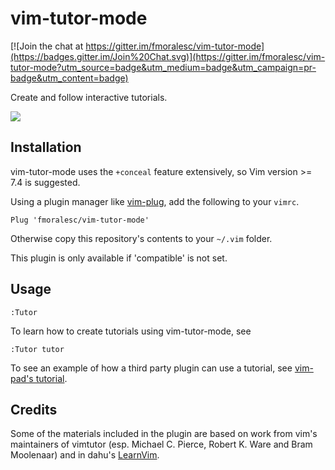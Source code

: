 # vim-tutor-mode

[![Join the chat at https://gitter.im/fmoralesc/vim-tutor-mode](https://badges.gitter.im/Join%20Chat.svg)](https://gitter.im/fmoralesc/vim-tutor-mode?utm_source=badge&utm_medium=badge&utm_campaign=pr-badge&utm_content=badge)

Create and follow interactive tutorials.

![](http://i.imgur.com/1JtpjET.png)

## Installation

vim-tutor-mode uses the `+conceal` feature extensively, so Vim version >= 7.4
is suggested.

Using a plugin manager like [vim-plug](https://github.com/junegunn/vim-plug),
add the following to your `vimrc`.

    Plug 'fmoralesc/vim-tutor-mode'

Otherwise copy this repository's contents to your `~/.vim` folder.

This plugin is only available if 'compatible' is not set.

## Usage

~~~ vim
:Tutor
~~~

To learn how to create tutorials using vim-tutor-mode, see

~~~ vim
:Tutor tutor
~~~

To see an example of how a third party plugin can use a tutorial, see [vim-pad's
tutorial](https://github.com/fmoralesc/vim-pad/blob/devel/tutorials/vim-pad.tutor).

## Credits

Some of the materials included in the plugin are based on work from vim's
maintainers of vimtutor (esp. Michael C. Pierce, Robert K. Ware and Bram
Moolenaar) and in dahu's [LearnVim](https://github.com/dahu/LearnVim).
